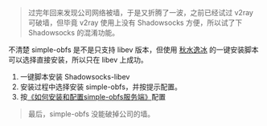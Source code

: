 > 过完年回来发现公司网络被墙，于是又折腾了一波，之前已经试过 v2ray 可破墙，但毕竟 v2ray 使用上没有 Shadowsocks 方便，所以试了下 Shadowsocks 的混淆功能。

不清楚 simple-obfs 是不是只支持 libev 版本，但使用 [秋水逸冰](https://teddysun.com/) 的一键安装脚本可以选择直接安装，所以只在 libev 上成功。

1. 一键脚本安装 Shadowsocks-libev
2. 安装过程中选择安装 simple-obfs，并按提示配置。
3. 按[《如何安装和配置simple-obfs服务端》](https://teddysun.com/511.html)配置



> 最后，simple-obfs 没能破掉公司的墙。